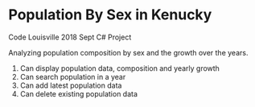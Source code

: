 # Population By Sex in Kenucky
Code Louisville 2018 Sept C# Project

Analyzing population composition by sex and the growth over the years.

1. Can display population data, composition and yearly growth
2. Can search population in a year
3. Can add latest population data
4. Can delete existing population data

